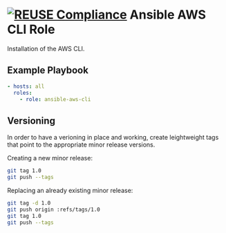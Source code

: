 [![REUSE Compliance](https://github.com/noi-techpark/ansible-aws-cli/actions/workflows/reuse.yml/badge.svg)](https://github.com/noi-techpark/opendatahub-docs/wiki/REUSE#badges)
Ansible AWS CLI Role
====================

Installation of the AWS CLI.

## Example Playbook

```yaml
- hosts: all
  roles:
    - role: ansible-aws-cli
```

## Versioning

In order to have a verioning in place and working, create leightweight tags that point to the appropriate minor release versions.

Creating a new minor release:

```bash
git tag 1.0
git push --tags
```

Replacing an already existing minor release:

```bash
git tag -d 1.0
git push origin :refs/tags/1.0
git tag 1.0
git push --tags
```
